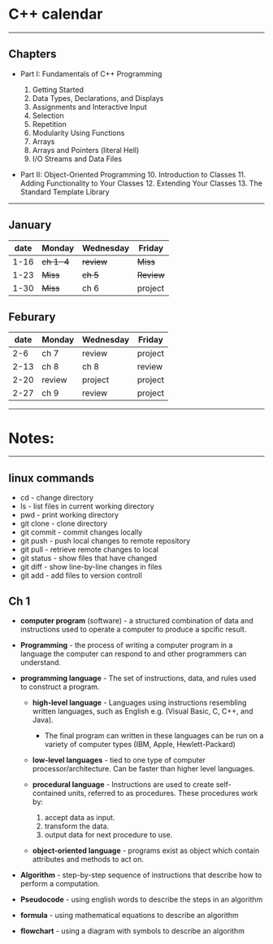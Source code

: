 # C++ calendar
---
## Chapters
* Part I: Fundamentals of C++ Programming
	1. Getting Started
	2. Data Types, Declarations, and Displays
	3. Assignments and Interactive Input
	4. Selection
	5. Repetition
	6. Modularity Using Functions
	7. Arrays
	8. Arrays and Pointers (literal Hell)
	9. I/O Streams and Data Files
	
* Part II: Object-Oriented Programming
	10. Introduction to Classes
	11. Adding Functionality to Your Classes
	12. Extending Your Classes
	13. The Standard Template Library

---
## January
| date | Monday | Wednesday | Friday  |
| ---- | ------ | --------- | ------  |
| 1-16 | ~~ch 1-4~~ | ~~review~~    | ~~Miss~~    |
| 1-23 | ~~Miss~~   | ~~ch 5~~      | ~~Review~~  |
| 1-30 | ~~Miss~~   | ch 6      | project |

## Feburary
| date | Monday | Wednesday | Friday  |
| ---- | ------ | --------- | ------  |
| 2-6  | ch 7   | review    | project |
| 2-13 | ch 8   | ch 8      | review  |
| 2-20 | review | project   | project |
| 2-27 | ch 9   | review    | project |

---

# Notes:

---
## linux commands
* cd <directory name> - change directory
* ls - list files in current working directory
* pwd - print working directory
* git clone <repo link> - clone directory
* git commit - commit changes locally
* git push - push local changes to remote repository
* git pull - retrieve remote changes to local
* git status - show files that have changed
* git diff - show line-by-line changes in files
* git add - add files to version controll

## Ch 1 
* __computer program__ (software) - a structured combination of data and instructions used to operate a computer to produce a spcific result.
* __Programming__ - the process of writing a computer program in a language the computer can respond to and other programmers can understand.
* __programming language__ - The set of instructions, data, and rules used to construct a program.
	* __high-level language__ - Languages using instructions resembling written languages, such as English e.g. (Visual Basic, C, C++, and Java).
		* The final program can written in these languages can be run on a variety of computer types (IBM, Apple, Hewlett-Packard)
	* __low-level languages__ - tied to one type of computer processor/architecture. Can be faster than higher level languages.

	* __procedural language__ - Instructions are used to create self-contained units, referred to as procedures. These procedures work by:
		1. accept data as input.
		2. transform the data.
		3. output data for next procedure to use.
	* __object-oriented language__ - programs exist as object which contain attributes and methods to act on.

* __Algorithm__ - step-by-step sequence of instructions that describe how to perform a computation.
* __Pseudocode__ - using english words to describe the steps in an algorithm
* __formula__ - using mathematical equations to describe an algorithm
* __flowchart__ - using a diagram with symbols to describe an algorithm

